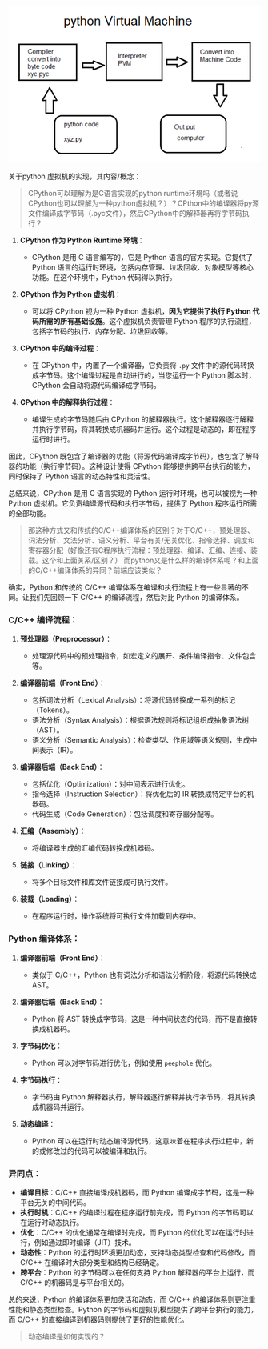 ![What is Python Virtual Machine](pic/1711432168059.png)

关于python 虚拟机的实现，其内容/概念：

> CPython可以理解为是C语言实现的python runtime环境吗（或者说CPython也可以理解为一种python虚拟机？）？CPthon中的编译器将py源文件编译成字节码（.pyc文件），然后CPython中的解释器再将字节码执行？

1. **CPython 作为 Python Runtime 环境**：
   - CPython 是用 C 语言编写的，它是 Python 语言的官方实现。它提供了 Python 语言的运行时环境，包括内存管理、垃圾回收、对象模型等核心功能。在这个环境中，Python 代码得以执行。

2. **CPython 作为 Python 虚拟机**：
   - 可以将 CPython 视为一种 Python 虚拟机，**因为它提供了执行 Python 代码所需的所有基础设施**。这个虚拟机负责管理 Python 程序的执行流程，包括字节码的执行、内存分配、垃圾回收等。

3. **CPython 中的编译过程**：
   - 在 CPython 中，内置了一个编译器，它负责将 `.py` 文件中的源代码转换成字节码。这个编译过程是自动进行的，当您运行一个 Python 脚本时，CPython 会自动将源代码编译成字节码。

4. **CPython 中的解释执行过程**：
   - 编译生成的字节码随后由 CPython 的解释器执行。这个解释器逐行解释并执行字节码，将其转换成机器码并运行。这个过程是动态的，即在程序运行时进行。

因此，CPython 既包含了编译器的功能（将源代码编译成字节码），也包含了解释器的功能（执行字节码）。这种设计使得 CPython 能够提供跨平台执行的能力，同时保持了 Python 语言的动态特性和灵活性。

总结来说，CPython 是用 C 语言实现的 Python 运行时环境，也可以被视为一种 Python 虚拟机。它负责编译源代码和执行字节码，提供了 Python 程序运行所需的全部功能。







> 那这种方式又和传统的C/C++编译体系的区别？对于C/C++，预处理器、词法分析、文法分析、语义分析、平台有关/无关优化、指令选择、调度和寄存器分配（好像还有C程序执行流程：预处理器、编译、汇编、连接、装载。这个和上面关系/区别？）
> 而python又是什么样的编译体系呢？和上面的C/C++编译体系的异同？前端应该类似？

确实，Python 和传统的 C/C++ 编译体系在编译和执行流程上有一些显著的不同。让我们先回顾一下 C/C++ 的编译流程，然后对比 Python 的编译体系。

### C/C++ 编译流程：

1. **预处理器（Preprocessor）**：
   - 处理源代码中的预处理指令，如宏定义的展开、条件编译指令、文件包含等。

2. **编译器前端（Front End）**：
   - 包括词法分析（Lexical Analysis）：将源代码转换成一系列的标记（Tokens）。
   - 语法分析（Syntax Analysis）：根据语法规则将标记组织成抽象语法树（AST）。
   - 语义分析（Semantic Analysis）：检查类型、作用域等语义规则，生成中间表示（IR）。

3. **编译器后端（Back End）**：
   - 包括优化（Optimization）：对中间表示进行优化。
   - 指令选择（Instruction Selection）：将优化后的 IR 转换成特定平台的机器码。
   - 代码生成（Code Generation）：包括调度和寄存器分配等。

4. **汇编（Assembly）**：
   - 将编译器生成的汇编代码转换成机器码。

5. **链接（Linking）**：
   - 将多个目标文件和库文件链接成可执行文件。

6. **装载（Loading）**：
   - 在程序运行时，操作系统将可执行文件加载到内存中。

### Python 编译体系：

1. **编译器前端（Front End）**：
   - 类似于 C/C++，Python 也有词法分析和语法分析阶段，将源代码转换成 AST。

2. **编译器后端（Back End）**：
   - Python 将 AST 转换成字节码，这是一种中间状态的代码，而不是直接转换成机器码。

3. **字节码优化**：
   - Python 可以对字节码进行优化，例如使用 `peephole` 优化。

4. **字节码执行**：
   - 字节码由 Python 解释器执行，解释器逐行解释并执行字节码，将其转换成机器码并运行。

5. **动态编译**：
   - Python 可以在运行时动态编译源代码，这意味着在程序执行过程中，新的或修改过的代码可以被编译和执行。

### 异同点：

- **编译目标**：C/C++ 直接编译成机器码，而 Python 编译成字节码，这是一种平台无关的中间代码。
- **执行时机**：C/C++ 的编译过程在程序运行前完成，而 Python 的字节码可以在运行时动态执行。
- **优化**：C/C++ 的优化通常在编译时完成，而 Python 的优化可以在运行时进行，例如通过即时编译（JIT）技术。
- **动态性**：Python 的运行时环境更加动态，支持动态类型检查和代码修改，而 C/C++ 在编译时大部分类型和结构已经确定。
- **跨平台**：Python 的字节码可以在任何支持 Python 解释器的平台上运行，而 C/C++ 的机器码是与平台相关的。

总的来说，Python 的编译体系更加灵活和动态，而 C/C++ 的编译体系则更注重性能和静态类型检查。Python 的字节码和虚拟机模型提供了跨平台执行的能力，而 C/C++ 的直接编译到机器码则提供了更好的性能优化。





> 动态编译是如何实现的？




